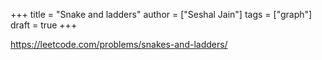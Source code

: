 +++
title = "Snake and ladders"
author = ["Seshal Jain"]
tags = ["graph"]
draft = true
+++

<https://leetcode.com/problems/snakes-and-ladders/>
